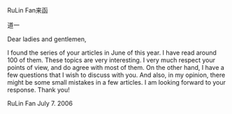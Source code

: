 RuLin Fan来函

道一


Dear ladies and gentlemen,

I found the series of your articles in June of this year. I have read around 100 of them. These topics are very interesting. I very much respect your points of view, and do agree with most of them. On the other hand, I have a few questions that I wish to discuss with you. And also, in my opinion, there might be some small mistakes in a few articles. I am looking forward to your response. Thank you!

RuLin Fan
July 7. 2006



